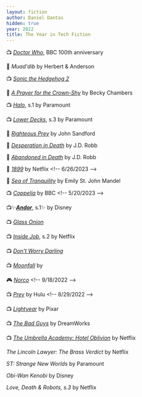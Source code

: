```yaml
---
layout: fiction
author: Daniel Dantas
hidden: true
year: 2022
title: The Year in Tech Fiction
---
```


📺 [_Doctor Who_](https://en.wikipedia.org/wiki/Doctor_Who_specials_(2022)), BBC 100th anniversary <!-- 1/13/2025 -->

📔 _Muad'dib_ by Herbert & Anderson <!-- 12/8/2024 -->

📺 [_Sonic the Hedgehog 2_](https://en.wikipedia.org/wiki/Sonic_the_Hedgehog_2_(film)) <!-- 12/4/2024 -->

📕 [_A Prayer for the Crown-Shy_](https://en.wikipedia.org/wiki/A_Prayer_for_the_Crown-Shy) by Becky Chambers <!-- 7/18/2024 -->

📺 [_Halo_](https://en.wikipedia.org/wiki/Halo_(TV_series)#Season_1_(2022)), s.1 by Paramount <!-- 4/1/2024 -->

📺 [_Lower Decks_](https://en.wikipedia.org/wiki/Star_Trek:_Lower_Decks_season_3), s.3 by Paramount <!-- 8/31/2023 -->

📕 [_Righteous Prey_](https://www.johnsandford.org/prey32.html) by John Sandford <!-- 8/21/2023 -->

📕 [_Desperation in Death_](https://jdrobb.com/2022/10/desperation-in-death/) by J.D. Robb <!-- 7/18/2023 -->

📕 [_Abandoned in Death_](https://jdrobb.com/2021/11/abandoned-in-death/) by J.D. Robb <!-- 7/17/2023 -->

📕 [_1899_](https://en.wikipedia.org/wiki/1899_(TV_series)) by Netflix <!-- 6/26/2023 -->

📕 [_Sea of Tranquility_](https://en.wikipedia.org/wiki/Sea_of_Tranquility_(novel)) by Emily St. John Mandel <!-- 6/25/2023 -->

📺 [_Coppelia_](https://en.wikipedia.org/wiki/Coppelia_(2021_film)) by BBC <!-- 5/20/2023 -->

📺✨[***Andor***](https://en.wikipedia.org/wiki/Andor_(TV_series)#Season_1_(2022)), s.1✨ by Disney <!-- 4/19/2023 -->

📺 [_Glass Onion_](https://en.wikipedia.org/wiki/Glass_Onion:_A_Knives_Out_Mystery) <!-- 2/17/2023 -->

📺 [_Inside Job_](https://en.wikipedia.org/wiki/Inside_Job_(2021_TV_series)), s.2 by Netflix <!-- 12/8/2022 -->

📺 [_Don't Worry Darling_](https://en.wikipedia.org/wiki/Don%27t_Worry_Darling) <!-- 12/4/2022 -->

📺 [_Moonfall_](https://en.wikipedia.org/wiki/Moonfall_(film)) by  <!-- 11/16/2022 -->

🎮 [_Norco_](https://en.wikipedia.org/wiki/Norco_(video_game)) <!-- 9/18/2022 -->

📺 [_Prey_](https://en.wikipedia.org/wiki/Prey_(2022_film)) by Hulu <!-- 8/29/2022 -->

📺 [_Lightyear_](https://en.wikipedia.org/wiki/Lightyear_(film)) by Pixar <!-- 8/10/2022 -->

📺 [_The Bad Guys_](https://en.wikipedia.org/wiki/The_Bad_Guys_(film)) by DreamWorks <!-- 7/16/2022 -->

📺 [_The Umbrella Academy: Hotel Oblivion_](https://en.wikipedia.org/wiki/The_Umbrella_Academy_season_3) by Netflix <!-- 7/12/2022 -->

_The Lincoln Lawyer: The Brass Verdict_ by Netflix <!-- 7/11/2022 -->

_ST: Strange New Worlds_ by Paramount <!-- 7/10/2022 -->

_Obi-Wan Kenobi_ by Disney <!-- 7/4/2022 -->

_Love, Death & Robots, s.3_ by Netflix <!-- 5/29/2022 -->

